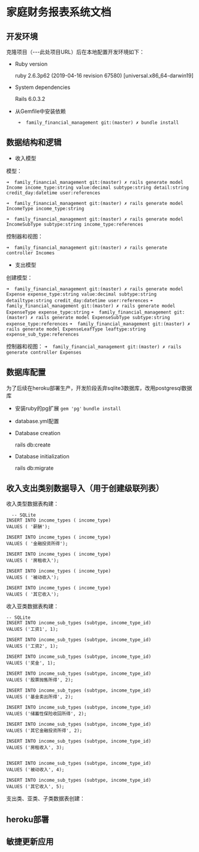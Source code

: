 # 家庭财务报表系统文档

## 开发环境
克隆项目（---此处项目URL）后在本地配置开发环境如下：

* Ruby version

  ruby 2.6.3p62 (2019-04-16 revision 67580) [universal.x86_64-darwin19]

* System dependencies

  Rails 6.0.3.2

* 从Gemfile中安装依赖

  ` ➜  family_financial_management git:(master) ✗ bundle install`


## 数据结构和逻辑

* 收入模型

模型：

`➜  family_financial_management git:(master) ✗ rails generate model Income income_type:string value:decimal subtype:string detail:string credit_day:datetime user:references`

`➜  family_financial_management git:(master) ✗ rails generate model IncomeType income_type:string`

`➜  family_financial_management git:(master) ✗ rails generate model IncomeSubType subtype:string income_type:references`

控制器和视图：

`➜  family_financial_management git:(master) ✗ rails generate controller Incomes `


* 支出模型

创建模型：

`➜  family_financial_management git:(master) ✗ rails generate model Expense expense_type:string value:decimal subtype:string detailtype:string credit_day:datetime user:references`
`➜  family_financial_management git:(master) ✗ rails generate model ExpenseType expense_type:string`
`➜  family_financial_management git:(master) ✗ rails generate model ExpenseSubType subtype:string expense_type:references`
`➜  family_financial_management git:(master) ✗ rails generate model ExpenseLeafType leaftype:string expense_sub_type:references`

控制器和视图：
`➜  family_financial_management git:(master) ✗ rails generate controller Expenses`

## 数据库配置

为了后续在heroku部署生产，开发阶段丢弃sqlite3数据库，改用postgresql数据库

* 安装ruby的pg扩展
  `gem 'pg'`
  `bundle install`

* database.yml配置

* Database creation

  rails db:create

* Database initialization

  rails db:migrate


## 收入支出类别数据导入（用于创建级联列表）

收入类型数据表构建：
```
  -- SQLite
INSERT INTO income_types ( income_type)
VALUES ( '薪酬');

INSERT INTO income_types ( income_type)
VALUES ( '金融投资所得');

INSERT INTO income_types ( income_type)
VALUES ( '房租收入');

INSERT INTO income_types ( income_type)
VALUES ( '被动收入');

INSERT INTO income_types ( income_type)
VALUES ( '其它收入');
```

收入亚类数据表构建：
```
-- SQLite
INSERT INTO income_sub_types (subtype, income_type_id)
VALUES ('工资1', 1);

INSERT INTO income_sub_types (subtype, income_type_id)
VALUES ('工资2', 1);

INSERT INTO income_sub_types (subtype, income_type_id)
VALUES ('奖金', 1);

INSERT INTO income_sub_types (subtype, income_type_id)
VALUES ('股票抛售所得', 2);

INSERT INTO income_sub_types (subtype, income_type_id)
VALUES ('基金卖出所得', 2);

INSERT INTO income_sub_types (subtype, income_type_id)
VALUES ('储蓄性保险收回所得', 2);

INSERT INTO income_sub_types (subtype, income_type_id)
VALUES ('其它金融投资所得', 2);

INSERT INTO income_sub_types (subtype, income_type_id)
VALUES ('房租收入', 3);


INSERT INTO income_sub_types (subtype, income_type_id)
VALUES ('被动收入', 4);

INSERT INTO income_sub_types (subtype, income_type_id)
VALUES ('其它收入', 5);
```

支出类、亚类、子类数据表创建：


## heroku部署

## 敏捷更新应用